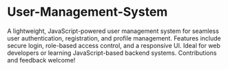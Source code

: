 # User-Management-System
A lightweight, JavaScript-powered user management system for seamless user authentication, registration, and profile management. Features include secure login, role-based access control, and a responsive UI. Ideal for web developers or learning JavaScript-based backend systems. Contributions and feedback welcome!
